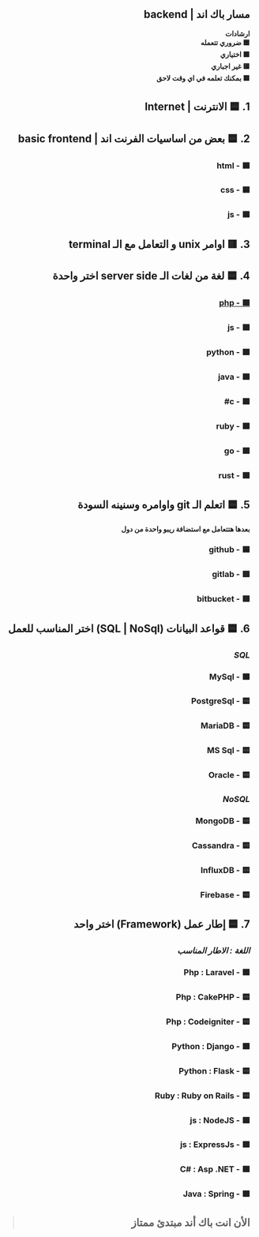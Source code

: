 ## <div dir="rtl"> مسار باك اند | backend</div>

**<div dir="rtl">ارشادات</div>**
**<div dir="rtl">🟦 ضروري تتعمله</div>**
**<div dir="rtl">🟩 اختياري</div>**
**<div dir="rtl">🟨 غير اجباري</div>**
**<div dir="rtl">🟥 بمكنك تعلمه في اي وقت لاحق</div>**
## <div dir="rtl">1. 🟦 الانترنت | Internet</div>

## <div dir="rtl">2. 🟦 بعض من اساسيات الفرنت اند | basic frontend</div>
### <div dir="rtl">🟦 - html</div>
### <div dir="rtl">🟦 - css</div>
### <div dir="rtl">🟦 - js</div>

## <div dir="rtl">3. 🟥 اوامر unix و التعامل مع الـ terminal</div>

## <div dir="rtl">4. 🟦 لغة من لغات الـ server side اختر واحدة</div>
### [<div dir="rtl">🟩 - php</div>](./../php)
### <div dir="rtl">🟩 - js</div>
### <div dir="rtl">🟩 - python</div>
### <div dir="rtl">🟩 - java</div>
### <div dir="rtl">🟩 - c#</div>
### <div dir="rtl">🟩 - ruby</div> 
### <div dir="rtl">🟩 - go</div> 
### <div dir="rtl">🟩 - rust</div> 

## <div dir="rtl">5. 🟦 اتعلم الـ git واوامره وسنينه السودة</div>
#### <div dir="rtl"> بعدها هتتعامل مع استضافة ريبو واحدة من دول</div>
### <div dir="rtl">🟦 - github</div>
### <div dir="rtl">🟥 - gitlab</div>
### <div dir="rtl">🟥 - bitbucket</div> 

## <div dir="rtl">6. 🟦 قواعد البيانات (SQL | NoSql) اختر المناسب للعمل</div>
### *<div dir="rtl">SQL</div>*
### <div dir="rtl">🟩 - MySql</div>
### <div dir="rtl">🟨 - PostgreSql</div>
### <div dir="rtl">🟨 - MariaDB</div> 
### <div dir="rtl">🟨 - MS Sql</div> 
### <div dir="rtl">🟨 - Oracle</div>
### *<div dir="rtl">NoSQL</div>*
### <div dir="rtl">🟨 - MongoDB</div>
### <div dir="rtl">🟨 - Cassandra</div>
### <div dir="rtl">🟨 - InfluxDB</div>
### <div dir="rtl">🟨 - Firebase</div>

## <div dir="rtl">7. 🟦 إطار عمل (Framework) اختر واحد</div>
### *<div dir="rtl">اللغة : الاطار المناسب</div>*
### <div dir="rtl">🟩  - Php : Laravel</div>
### <div dir="rtl">🟨 - Php : CakePHP</div>
### <div dir="rtl">🟨 - Php : Codeigniter</div>
### <div dir="rtl">🟩  - Python : Django</div>
### <div dir="rtl">🟨 - Python : Flask</div>
### <div dir="rtl">🟨 - Ruby : Ruby on Rails</div>
### <div dir="rtl">🟩  - js : NodeJS</div>
### <div dir="rtl">🟩  - js : ExpressJs</div>
### <div dir="rtl">🟩  - C# : Asp .NET</div>
### <div dir="rtl">🟩  - Java : Spring</div>

>## <div dir="rtl"> الأن انت باك أند مبتدئ ممتاز </div>
